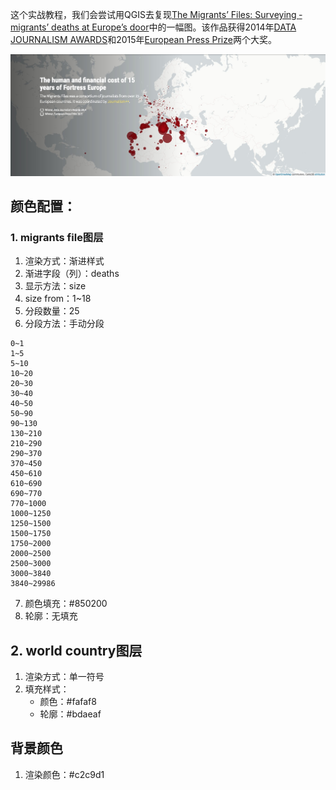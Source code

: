 这个实战教程，我们会尝试用QGIS去复现[The Migrants’ Files: Surveying ­migrants’ deaths at Europe’s door](http://www.themigrantsfiles.com/)中的一幅图。该作品获得2014年[DATA JOURNALISM AWARDS](https://www.datajournalismawards.org/past-winners/)和2015年[European Press Prize](https://www.europeanpressprize.com/shortlists/year-2015/)两个大奖。


![migrants_photo](./assets/migrants_files.jpeg)



## 颜色配置：
### 1. migrants file图层
1. 渲染方式：渐进样式
2. 渐进字段（列）：deaths
3. 显示方法：size
4. size from：1~18
5. 分段数量：25
6. 分段方法：手动分段
```
0~1
1~5
5~10
10~20
20~30
30~40
40~50
50~90
90~130
130~210
210~290
290~370
370~450
450~610
610~690
690~770
770~1000
1000~1250
1250~1500
1500~1750
1750~2000
2000~2500
2500~3000
3000~3840
3840~29986
```
7. 颜色填充：#850200
8. 轮廓：无填充

## 2. world country图层
1. 渲染方式：单一符号
2. 填充样式：
    - 颜色：#fafaf8
    - 轮廓：#bdaeaf

## 背景颜色
1. 渲染颜色：#c2c9d1